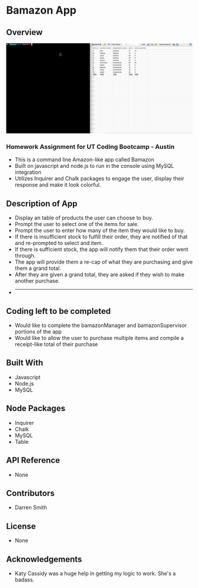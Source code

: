 # Bamazon App

## Overview

![Bamazon Customer Interface gif](https://github.com/GitDarren/Bamazon/blob/master/BamazonApp1.gif)

### Homework Assignment for UT Coding Bootcamp - Austin

* This is a command line Amazon-like app called Bamazon 
* Built on javascript and node.js to run in the console using MySQL integration
* Utilizes Inquirer and Chalk packages to engage the user, display their response and make it look colorful.

## Description of App

* Display an table of products the user can choose to buy.
* Prompt the user to select one of the items for sale.
* Prompt the user to enter how many of the item they would like to buy. 
* If there is insufficient stock to fulfill their order, they are notified of that and re-prompted to select and item.
* If there is sufficient stock, the app will notify them that their order went through.
* The app will provide them a re-cap of what they are purchasing and give them a grand total.
* After they are given a grand total, they are asked if they wish to make another purchase. 
* ----------------------------------------------------------------------------------------------------

## Coding left to be completed

* Would like to complete the bamazonManager and bamazonSupervisor portions of the app
* Would like to allow the user to purchase multiple items and compile a receipt-like total of their purchase 

## Built With

* Javascript
* Node.js
* MySQL

## Node Packages

* Inquirer
* Chalk
* MySQL
* Table

## API Reference

* None

## Contributors

* Darren Smith

## License

* None

## Acknowledgements

* Katy Cassidy was a huge help in getting my logic to work. She's a badass.
